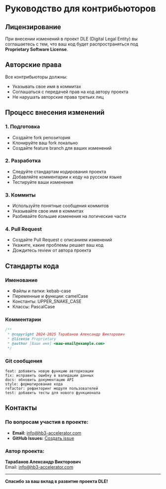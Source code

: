 # Руководство для контрибьюторов

## Лицензирование

При внесении изменений в проект DLE (Digital Legal Entity) вы соглашаетесь с тем, что ваш код будет распространяться под **Proprietary Software License**.

## Авторские права

Все контрибьюторы должны:
- Указывать свое имя в коммитах
- Соглашаться с передачей прав на код автору проекта
- Не нарушать авторские права третьих лиц

## Процесс внесения изменений

### 1. Подготовка
- Создайте fork репозитория
- Клонируйте ваш fork локально
- Создайте feature branch для ваших изменений

### 2. Разработка
- Следуйте стандартам кодирования проекта
- Добавляйте комментарии к коду на русском языке
- Тестируйте ваши изменения

### 3. Коммиты
- Используйте понятные сообщения коммитов
- Указывайте свое имя в коммитах
- Разбивайте большие изменения на логические части

### 4. Pull Request
- Создайте Pull Request с описанием изменений
- Укажите, какие проблемы решает ваш код
- Дождитесь review от автора проекта

## Стандарты кода

### Именование
- Файлы и папки: kebab-case
- Переменные и функции: camelCase
- Константы: UPPER_SNAKE_CASE
- Классы: PascalCase

### Комментарии
```javascript
/**
 * @copyright 2024-2025 Тарабанов Александр Викторович
 * @license Proprietary
 * @author [Ваше имя] <ваш-email@example.com>
 */
```

### Git сообщения
```
feat: добавить новую функцию авторизации
fix: исправить ошибку в валидации данных
docs: обновить документацию API
style: форматирование кода
refactor: рефакторинг модуля пользователей
test: добавить тесты для нового функционала
```

## Контакты

### По вопросам участия в проекте:
- **Email:** info@hb3-accelerator.com
- **GitHub Issues:** [Создать issue](https://github.com/VC-HB3-Accelerator/DLE/issues)

### Автор проекта:
**Тарабанов Александр Викторович**  
Email: info@hb3-accelerator.com

---

**Спасибо за ваш вклад в развитие проекта DLE!** 